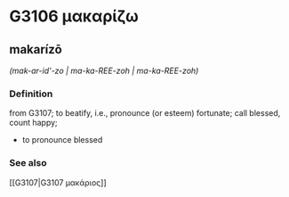 # G3106 μακαρίζω

## makarízō

_(mak-ar-id'-zo | ma-ka-REE-zoh | ma-ka-REE-zoh)_

### Definition

from G3107; to beatify, i.e., pronounce (or esteem) fortunate; call blessed, count happy; 

- to pronounce blessed

### See also

[[G3107|G3107 μακάριος]]
